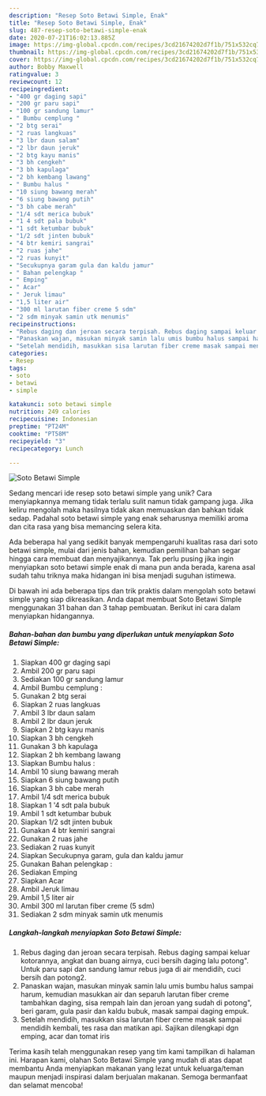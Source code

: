 ```yaml
---
description: "Resep Soto Betawi Simple, Enak"
title: "Resep Soto Betawi Simple, Enak"
slug: 487-resep-soto-betawi-simple-enak
date: 2020-07-21T16:02:13.885Z
image: https://img-global.cpcdn.com/recipes/3cd21674202d7f1b/751x532cq70/soto-betawi-simple-foto-resep-utama.jpg
thumbnail: https://img-global.cpcdn.com/recipes/3cd21674202d7f1b/751x532cq70/soto-betawi-simple-foto-resep-utama.jpg
cover: https://img-global.cpcdn.com/recipes/3cd21674202d7f1b/751x532cq70/soto-betawi-simple-foto-resep-utama.jpg
author: Bobby Maxwell
ratingvalue: 3
reviewcount: 12
recipeingredient:
- "400 gr daging sapi"
- "200 gr paru sapi"
- "100 gr sandung lamur"
- " Bumbu cemplung "
- "2 btg serai"
- "2 ruas langkuas"
- "3 lbr daun salam"
- "2 lbr daun jeruk"
- "2 btg kayu manis"
- "3 bh cengkeh"
- "3 bh kapulaga"
- "2 bh kembang lawang"
- " Bumbu halus "
- "10 siung bawang merah"
- "6 siung bawang putih"
- "3 bh cabe merah"
- "1/4 sdt merica bubuk"
- "1 4 sdt pala bubuk"
- "1 sdt ketumbar bubuk"
- "1/2 sdt jinten bubuk"
- "4 btr kemiri sangrai"
- "2 ruas jahe"
- "2 ruas kunyit"
- "Secukupnya garam gula dan kaldu jamur"
- " Bahan pelengkap "
- " Emping"
- " Acar"
- " Jeruk limau"
- "1,5 liter air"
- "300 ml larutan fiber creme 5 sdm"
- "2 sdm minyak samin utk menumis"
recipeinstructions:
- "Rebus daging dan jeroan secara terpisah. Rebus daging sampai keluar kotorannya, angkat dan buang airnya, cuci bersih daging lalu potong&#34;. Untuk paru sapi dan sandung lamur rebus juga di air mendidih, cuci bersih dan potong2."
- "Panaskan wajan, masukan minyak samin lalu umis bumbu halus sampai harum, kemudian masukkan air dan separuh larutan fiber creme tambahkan daging, sisa rempah lain dan jeroan yang sudah di potong&#34;, beri garam, gula pasir dan kaldu bubuk, masak sampai daging empuk."
- "Setelah mendidih, masukkan sisa larutan fiber creme masak sampai mendidih kembali, tes rasa dan matikan api. Sajikan dilengkapi dgn emping, acar dan tomat iris"
categories:
- Resep
tags:
- soto
- betawi
- simple

katakunci: soto betawi simple 
nutrition: 249 calories
recipecuisine: Indonesian
preptime: "PT24M"
cooktime: "PT58M"
recipeyield: "3"
recipecategory: Lunch

---
```



![Soto Betawi Simple](https://img-global.cpcdn.com/recipes/3cd21674202d7f1b/751x532cq70/soto-betawi-simple-foto-resep-utama.jpg)

Sedang mencari ide resep soto betawi simple yang unik? Cara menyiapkannya memang tidak terlalu sulit namun tidak gampang juga. Jika keliru mengolah maka hasilnya tidak akan memuaskan dan bahkan tidak sedap. Padahal soto betawi simple yang enak seharusnya memiliki aroma dan cita rasa yang bisa memancing selera kita.



Ada beberapa hal yang sedikit banyak mempengaruhi kualitas rasa dari soto betawi simple, mulai dari jenis bahan, kemudian pemilihan bahan segar hingga cara membuat dan menyajikannya. Tak perlu pusing jika ingin menyiapkan soto betawi simple enak di mana pun anda berada, karena asal sudah tahu triknya maka hidangan ini bisa menjadi suguhan istimewa.


Di bawah ini ada beberapa tips dan trik praktis dalam mengolah soto betawi simple yang siap dikreasikan. Anda dapat membuat Soto Betawi Simple menggunakan 31 bahan dan 3 tahap pembuatan. Berikut ini cara dalam menyiapkan hidangannya.

<!--inarticleads1-->

##### Bahan-bahan dan bumbu yang diperlukan untuk menyiapkan Soto Betawi Simple:

1. Siapkan 400 gr daging sapi
1. Ambil 200 gr paru sapi
1. Sediakan 100 gr sandung lamur
1. Ambil  Bumbu cemplung :
1. Gunakan 2 btg serai
1. Siapkan 2 ruas langkuas
1. Ambil 3 lbr daun salam
1. Ambil 2 lbr daun jeruk
1. Siapkan 2 btg kayu manis
1. Siapkan 3 bh cengkeh
1. Gunakan 3 bh kapulaga
1. Siapkan 2 bh kembang lawang
1. Siapkan  Bumbu halus :
1. Ambil 10 siung bawang merah
1. Siapkan 6 siung bawang putih
1. Siapkan 3 bh cabe merah
1. Ambil 1/4 sdt merica bubuk
1. Siapkan 1 &#39;4 sdt pala bubuk
1. Ambil 1 sdt ketumbar bubuk
1. Siapkan 1/2 sdt jinten bubuk
1. Gunakan 4 btr kemiri sangrai
1. Gunakan 2 ruas jahe
1. Sediakan 2 ruas kunyit
1. Siapkan Secukupnya garam, gula dan kaldu jamur
1. Gunakan  Bahan pelengkap :
1. Sediakan  Emping
1. Siapkan  Acar
1. Ambil  Jeruk limau
1. Ambil 1,5 liter air
1. Ambil 300 ml larutan fiber creme (5 sdm)
1. Sediakan 2 sdm minyak samin utk menumis




<!--inarticleads2-->

##### Langkah-langkah menyiapkan Soto Betawi Simple:

1. Rebus daging dan jeroan secara terpisah. Rebus daging sampai keluar kotorannya, angkat dan buang airnya, cuci bersih daging lalu potong&#34;. Untuk paru sapi dan sandung lamur rebus juga di air mendidih, cuci bersih dan potong2.
1. Panaskan wajan, masukan minyak samin lalu umis bumbu halus sampai harum, kemudian masukkan air dan separuh larutan fiber creme tambahkan daging, sisa rempah lain dan jeroan yang sudah di potong&#34;, beri garam, gula pasir dan kaldu bubuk, masak sampai daging empuk.
1. Setelah mendidih, masukkan sisa larutan fiber creme masak sampai mendidih kembali, tes rasa dan matikan api. Sajikan dilengkapi dgn emping, acar dan tomat iris




Terima kasih telah menggunakan resep yang tim kami tampilkan di halaman ini. Harapan kami, olahan Soto Betawi Simple yang mudah di atas dapat membantu Anda menyiapkan makanan yang lezat untuk keluarga/teman maupun menjadi inspirasi dalam berjualan makanan. Semoga bermanfaat dan selamat mencoba!
